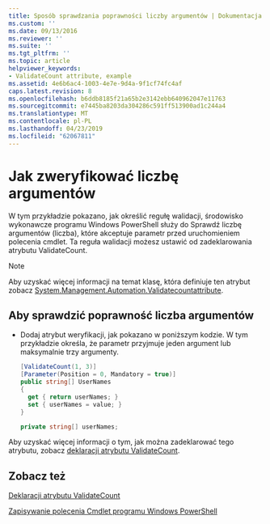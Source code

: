 ```yaml
---
title: Sposób sprawdzania poprawności liczby argumentów | Dokumentacja firmy Microsoft
ms.custom: ''
ms.date: 09/13/2016
ms.reviewer: ''
ms.suite: ''
ms.tgt_pltfrm: ''
ms.topic: article
helpviewer_keywords:
- ValidateCount attribute, example
ms.assetid: 4e6b6ac4-1003-4e7e-9d4a-9f1cf74fc4af
caps.latest.revision: 8
ms.openlocfilehash: b6ddb8185f21a65b2e3142ebb640962047e11763
ms.sourcegitcommit: e7445ba8203da304286c591ff513900ad1c244a4
ms.translationtype: MT
ms.contentlocale: pl-PL
ms.lasthandoff: 04/23/2019
ms.locfileid: "62067811"
---
```

# <a name="how-to-validate-an-argument-count"></a>Jak zweryfikować liczbę argumentów

W tym przykładzie pokazano, jak określić regułę walidacji, środowisko wykonawcze programu Windows PowerShell służy do Sprawdź liczbę argumentów (liczba), które akceptuje parametr przed uruchomieniem polecenia cmdlet. Ta reguła walidacji możesz ustawić od zadeklarowania atrybutu ValidateCount.

> [!NOTE]
> Aby uzyskać więcej informacji na temat klasę, która definiuje ten atrybut zobacz [System.Management.Automation.Validatecountattribute](/dotnet/api/System.Management.Automation.ValidateCountAttribute).

## <a name="to-validate-an-argument-count"></a>Aby sprawdzić poprawność liczba argumentów

- Dodaj atrybut weryfikacji, jak pokazano w poniższym kodzie. W tym przykładzie określa, że parametr przyjmuje jeden argument lub maksymalnie trzy argumenty.

    ```csharp
    [ValidateCount(1, 3)]
    [Parameter(Position = 0, Mandatory = true)]
    public string[] UserNames
    {
      get { return userNames; }
      set { userNames = value; }
    }

    private string[] userNames;
    ```

Aby uzyskać więcej informacji o tym, jak można zadeklarować tego atrybutu, zobacz [deklaracji atrybutu ValidateCount](./validatecount-attribute-declaration.md).

## <a name="see-also"></a>Zobacz też

[Deklaracji atrybutu ValidateCount](./validatecount-attribute-declaration.md)

[Zapisywanie polecenia Cmdlet programu Windows PowerShell](./writing-a-windows-powershell-cmdlet.md)

